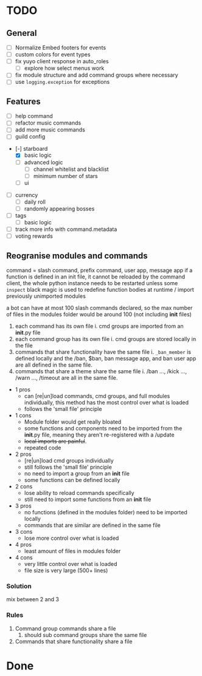 # TODO

## General

- [ ] Normalize Embed footers for events
- [ ] custom colors for event types
- [ ] fix yuyo client response in auto_roles
  - [ ] explore how select menus work
- [ ] fix module structure and add command groups where necessary
- [ ] use `logging.exception` for exceptions

## Features

- [ ] help command
- [ ] refactor music commands
- [ ] add more music commands
- [ ] guild config
- [-] starboard
  - [x] basic logic
  - [ ] advanced logic
    - [ ] channel whitelist and blacklist
    - [ ] minimum number of stars
  - [ ] ui
- [ ] currency
  - [ ] daily roll
  - [ ] randomly appearing bosses
- [ ] tags
  - [ ] basic logic
- [ ] track more info with command.metadata
- [ ] voting rewards

## Reogranise modules and commands

command = slash command, prefix command, user app, message app
if a function is defined in an init file, it cannot be reloaded by the command client,
the whole python instance needs to be restarted unless some `inspect` black magic is used
to redefine function bodies at runtime / import previously unimported modules

a bot can have at most 100 slash commands declared, so the max number of files in the modules folder would be around 100 (not including **init** files)

1. each command has its own file
   i. cmd groups are imported from an **init**.py file
2. each command group has its own file
   i. cmd groups are stored locally in the file
3. commands that share functionality have the same file
   i. `_ban_member` is defined locally and the /ban, $ban, ban message app, and ban user app are all defined in the same file.
4. commands that share a theme share the same file
   i. /ban ..., /kick ..., /warn ..., /timeout are all in the same file.

- 1 pros
  - can [re|un]load commands, cmd groups, and full modules individually, this method has the most control over what is loaded
  - follows the 'small file' principle
- 1 cons
  - Module folder would get really bloated
  - some functions and components need to be imported from the **init**.py file, meaning they aren't re-registered with a /update
  - ~~local imports are painful~~.
  - repeated code
- 2 pros
  - [re|un]load cmd groups individually
  - still follows the 'small file' principle
  - no need to import a group from an **init** file
  - some functions can be defined locally
- 2 cons
  - lose ability to reload commands specifically
  - still need to import some functions from an **init** file
- 3 pros
  - no functions (defined in the modules folder) need to be imported locally
  - commands that are similar are defined in the same file
- 3 cons
  - lose more control over what is loaded
- 4 pros
  - least amount of files in modules folder
- 4 cons
  - very little control over what is loaded
  - file size is very large (500+ lines)

### Solution

mix between 2 and 3

### Rules

1. Command group commands share a file
   1. should sub command groups share the same file
1. Commands that share functionality share a file

# Done
